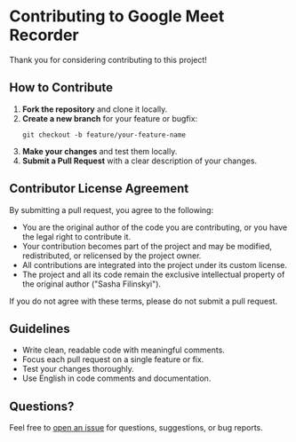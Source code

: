 # Contributing to Google Meet Recorder

Thank you for considering contributing to this project!

## How to Contribute

1. **Fork the repository** and clone it locally.
2. **Create a new branch** for your feature or bugfix:
   ```
   git checkout -b feature/your-feature-name
   ```
3. **Make your changes** and test them locally.
4. **Submit a Pull Request** with a clear description of your changes.

## Contributor License Agreement

By submitting a pull request, you agree to the following:

- You are the original author of the code you are contributing, or you have the legal right to contribute it.
- Your contribution becomes part of the project and may be modified, redistributed, or relicensed by the project owner.
- All contributions are integrated into the project under its custom license.
- The project and all its code remain the exclusive intellectual property of the original author ("Sasha Filinskyi").

If you do not agree with these terms, please do not submit a pull request.

## Guidelines

- Write clean, readable code with meaningful comments.
- Focus each pull request on a single feature or fix.
- Test your changes thoroughly.
- Use English in code comments and documentation.

## Questions?

Feel free to [open an issue](https://github.com/ukaukaa/google-meet-recorder/issues) for questions, suggestions, or bug reports.